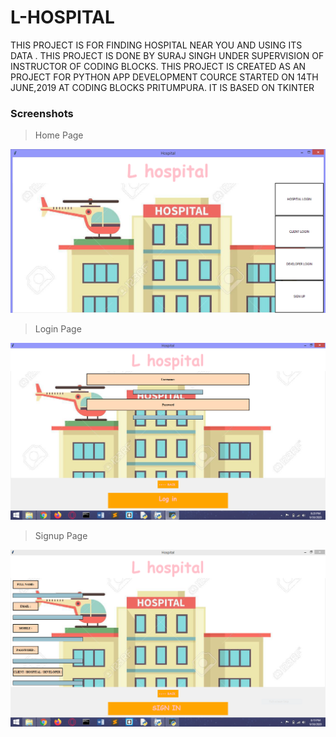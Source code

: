 # L-HOSPITAL
THIS PROJECT IS FOR FINDING HOSPITAL NEAR YOU AND USING ITS DATA . THIS PROJECT IS DONE BY SURAJ SINGH UNDER  SUPERVISION OF INSTRUCTOR OF CODING BLOCKS.   THIS PROJECT IS CREATED AS AN PROJECT FOR PYTHON APP DEVELOPMENT COURCE STARTED ON 14TH JUNE,2019 AT CODING BLOCKS PRITUMPURA.
IT IS BASED ON TKINTER

### Screenshots

> Home Page

![home](home.PNG)

> Login Page

![Test Image 1](login.PNG)

> Signup Page

![Test Image 1](signup.PNG)



